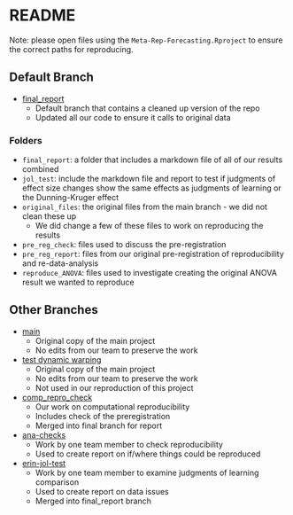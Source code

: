 # README

Note: please open files using the `Meta-Rep-Forecasting.Rproject` to ensure the correct paths for reproducing.

## Default Branch

- [final_report]()
	- Default branch that contains a cleaned up version of the repo
	- Updated all our code to ensure it calls to original data

### Folders

- `final_report`: a folder that includes a markdown file of all of our results combined
- `jol_test`: include the markdown file and report to test if judgments of effect size changes show the same effects as judgments of learning or the Dunning-Kruger effect
- `original_files`: the original files from the main branch - we did not clean these up
	- We did change a few of these files to work on reproducing the results
- `pre_reg_check`: files used to discuss the pre-registration
- `pre_reg_report`: files from our original pre-registration of reproducibility and re-data-analysis 
- `reproduce_ANOVA`: files used to investigate creating the original ANOVA result we wanted to reproduce
	
## Other Branches

- [main](https://github.com/Meta-Science-Replication-Team/repro-Forecasting_Tournament/tree/main)
	- Original copy of the main project
	- No edits from our team to preserve the work
- [test dynamic warping](https://github.com/Meta-Science-Replication-Team/repro-Forecasting_Tournament/commits/Test_dynamic_time_warping)
	- Original copy of the main project
	- No edits from our team to preserve the work
	- Not used in our reproduction of this project
- [comp_repro_check](https://github.com/Meta-Science-Replication-Team/repro-Forecasting_Tournament/commits/comp_repro_check)
	- Our work on computational reproducibility
	- Includes check of the preregistration
	- Merged into final branch for report
- [ana-checks](https://github.com/Meta-Science-Replication-Team/repro-Forecasting_Tournament/tree/ana-checks)
	- Work by one team member to check reproducibility
	- Used to create report on if/where things could be reproduced
- [erin-jol-test](https://github.com/Meta-Science-Replication-Team/repro-Forecasting_Tournament/tree/erin-jol-test)
	- Work by one team member to examine judgments of learning comparison
	- Used to create report on data issues 
	- Merged into final_report branch


